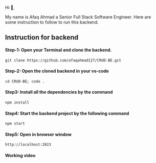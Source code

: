 Hi 👋,

My name is Afaq Ahmad a Senior Full Stack Software Engineer. Here are some instruction to follow to run this backend.

## Instruction for backend

#### Step-1: Open your Terminal and clone the backend.

```
git clone https://github.com/afaqahmad127/CRUD-BE.git
```

#### Step-2: Open the cloned backend in your vs-code

```
cd CRUD-BE; code .
```

#### Step3: Install all the dependencies by the command

```
npm install
```

#### Step4: Start the backend project by the following command

```
npm start
```

#### Step5: Open in browser window

```
http://localhost:2023
```

#### Working video
